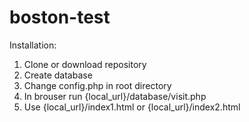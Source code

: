 # boston-test

Installation:
1) Clone or download repository
2) Create database
3) Change config.php in root directory
4) In brouser run {local_url}/database/visit.php
5) Use {local_url}/index1.html or {local_url}/index2.html
